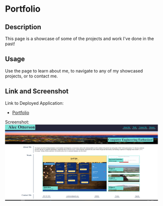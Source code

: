 # Portfolio

## Description

This page is a showcase of some of the projects and work I've done in the past!

## Usage

Use the page to learn about me, to navigate to any of my showcased projects, or to contact me.

## Link and Screenshot

Link to Deployed Application: 
* [Portfolio](https://acotterson.github.io/StackPortfolio/)

Screenshot:
![Product Screen Shot](assets/media/screenshot.png)

